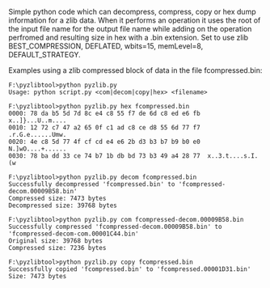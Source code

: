 Simple python code which can decompress, compress, copy or hex dump information for a zlib data.
When it performs an operation it uses the root of the input file name for the output file name while adding on the operation perfromed and resulting size in hex with a .bin extension.
Set to use zlib BEST_COMPRESSION, DEFLATED, wbits=15, memLevel=8, DEFAULT_STRATEGY.

Examples using a zlib compressed block of data in the file fcompressed.bin:
```
F:\pyzlibtool>python pyzlib.py
Usage: python script.py <com|decom|copy|hex> <filename>

F:\pyzlibtool>python pyzlib.py hex fcompressed.bin
0000: 78 da b5 5d 7d 8c e4 c8 55 f7 de 6d c8 ed e6 fb  x..]}...U..m....
0010: 12 72 c7 47 a2 65 0f c1 ad c8 ce d8 55 6d 77 f7  .r.G.e......Umw.
0020: 4e c8 5d 77 4f cf cd e4 e6 2b d3 b3 b7 b9 b0 e0  N.]wO....+......
0030: 78 ba dd 33 ce 74 b7 1b db bd 73 b3 49 a4 28 77  x..3.t....s.I.(w

F:\pyzlibtool>python pyzlib.py decom fcompressed.bin
Successfully decompressed 'fcompressed.bin' to 'fcompressed-decom.00009B58.bin'
Compressed size: 7473 bytes
Decompressed size: 39768 bytes

F:\pyzlibtool>python pyzlib.py com fcompressed-decom.00009B58.bin
Successfully compressed 'fcompressed-decom.00009B58.bin' to 'fcompressed-decom-com.00001C44.bin'
Original size: 39768 bytes
Compressed size: 7236 bytes

F:\pyzlibtool>python pyzlib.py copy fcompressed.bin
Successfully copied 'fcompressed.bin' to 'fcompressed.00001D31.bin'
Size: 7473 bytes
```

